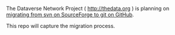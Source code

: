 The Dataverse Network Project ( http://thedata.org ) is planning on [migrating from svn on SourceForge to git on GitHub](https://redmine.hmdc.harvard.edu/issues/1188).

This repo will capture the migration process.
